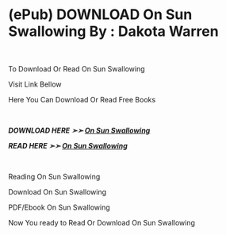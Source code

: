 <h1>(ePub) DOWNLOAD On Sun Swallowing By : Dakota Warren</h1>
<p>&nbsp;</p>
<p>To Download Or Read On Sun Swallowing</p>
<p>Visit Link Bellow</p>
<p>Here You Can Download Or Read Free Books</p>
<p>&nbsp;</p>
<p><b><I>DOWNLOAD HERE ➣➣ <a href="https://pdfworldnow.com/?book=59921489" rel="noopener">On Sun Swallowing</a></I></b></p>

<p><b><I>READ HERE ➣➣ <a href="https://pdfworldnow.com/?book=59921489" rel="noopener">On Sun Swallowing</a></I></b></p>
<p>&nbsp;</p>
<p>Reading On Sun Swallowing</p>
<p>Download On Sun Swallowing</p>
<p>PDF/Ebook On Sun Swallowing</p>
<p>Now You ready to Read Or Download On Sun Swallowing</p>
